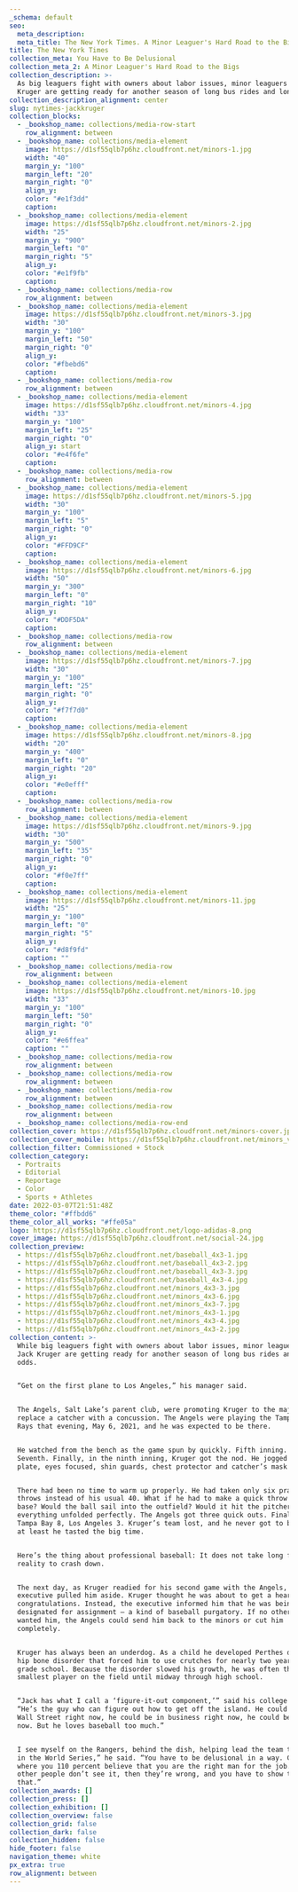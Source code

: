```yaml
---
_schema: default
seo:
  meta_description:
  meta_title: The New York Times. A Minor Leaguer's Hard Road to the Bigs
title: The New York Times
collection_meta: You Have to Be Delusional
collection_meta_2: A Minor Leaguer's Hard Road to the Bigs
collection_description: >-
  As big leaguers fight with owners about labor issues, minor leaguers like Jack
  Kruger are getting ready for another season of long bus rides and longer odds.
collection_description_alignment: center
slug: nytimes-jackkruger
collection_blocks:
  - _bookshop_name: collections/media-row-start
    row_alignment: between
  - _bookshop_name: collections/media-element
    image: https://d1sf55qlb7p6hz.cloudfront.net/minors-1.jpg
    width: "40"
    margin_y: "100"
    margin_left: "20"
    margin_right: "0"
    align_y:
    color: "#e1f3dd"
    caption:
  - _bookshop_name: collections/media-element
    image: https://d1sf55qlb7p6hz.cloudfront.net/minors-2.jpg
    width: "25"
    margin_y: "900"
    margin_left: "0"
    margin_right: "5"
    align_y:
    color: "#e1f9fb"
    caption:
  - _bookshop_name: collections/media-row
    row_alignment: between
  - _bookshop_name: collections/media-element
    image: https://d1sf55qlb7p6hz.cloudfront.net/minors-3.jpg
    width: "30"
    margin_y: "100"
    margin_left: "50"
    margin_right: "0"
    align_y:
    color: "#fbebd6"
    caption:
  - _bookshop_name: collections/media-row
    row_alignment: between
  - _bookshop_name: collections/media-element
    image: https://d1sf55qlb7p6hz.cloudfront.net/minors-4.jpg
    width: "33"
    margin_y: "100"
    margin_left: "25"
    margin_right: "0"
    align_y: start
    color: "#e4f6fe"
    caption:
  - _bookshop_name: collections/media-row
    row_alignment: between
  - _bookshop_name: collections/media-element
    image: https://d1sf55qlb7p6hz.cloudfront.net/minors-5.jpg
    width: "30"
    margin_y: "100"
    margin_left: "5"
    margin_right: "0"
    align_y:
    color: "#FFD9CF"
    caption:
  - _bookshop_name: collections/media-element
    image: https://d1sf55qlb7p6hz.cloudfront.net/minors-6.jpg
    width: "50"
    margin_y: "300"
    margin_left: "0"
    margin_right: "10"
    align_y:
    color: "#DDF5DA"
    caption:
  - _bookshop_name: collections/media-row
    row_alignment: between
  - _bookshop_name: collections/media-element
    image: https://d1sf55qlb7p6hz.cloudfront.net/minors-7.jpg
    width: "30"
    margin_y: "100"
    margin_left: "25"
    margin_right: "0"
    align_y:
    color: "#f7f7d0"
    caption:
  - _bookshop_name: collections/media-element
    image: https://d1sf55qlb7p6hz.cloudfront.net/minors-8.jpg
    width: "20"
    margin_y: "400"
    margin_left: "0"
    margin_right: "20"
    align_y:
    color: "#e0efff"
    caption:
  - _bookshop_name: collections/media-row
    row_alignment: between
  - _bookshop_name: collections/media-element
    image: https://d1sf55qlb7p6hz.cloudfront.net/minors-9.jpg
    width: "30"
    margin_y: "500"
    margin_left: "35"
    margin_right: "0"
    align_y:
    color: "#f0e7ff"
    caption:
  - _bookshop_name: collections/media-element
    image: https://d1sf55qlb7p6hz.cloudfront.net/minors-11.jpg
    width: "25"
    margin_y: "100"
    margin_left: "0"
    margin_right: "5"
    align_y:
    color: "#d8f9fd"
    caption: ""
  - _bookshop_name: collections/media-row
    row_alignment: between
  - _bookshop_name: collections/media-element
    image: https://d1sf55qlb7p6hz.cloudfront.net/minors-10.jpg
    width: "33"
    margin_y: "100"
    margin_left: "50"
    margin_right: "0"
    align_y:
    color: "#e6ffea"
    caption: ""
  - _bookshop_name: collections/media-row
    row_alignment: between
  - _bookshop_name: collections/media-row
    row_alignment: between
  - _bookshop_name: collections/media-row
    row_alignment: between
  - _bookshop_name: collections/media-row
    row_alignment: between
  - _bookshop_name: collections/media-row-end
collection_cover: https://d1sf55qlb7p6hz.cloudfront.net/minors-cover.jpg
collection_cover_mobile: https://d1sf55qlb7p6hz.cloudfront.net/minors_vertical-cover-1.jpg
collection_filter: Commissioned + Stock
collection_category:
  - Portraits
  - Editorial
  - Reportage
  - Color
  - Sports + Athletes
date: 2022-03-07T21:51:48Z
theme_color: "#ffbdd6"
theme_color_all_works: "#ffe05a"
logo: https://d1sf55qlb7p6hz.cloudfront.net/logo-adidas-8.png
cover_image: https://d1sf55qlb7p6hz.cloudfront.net/social-24.jpg
collection_preview:
  - https://d1sf55qlb7p6hz.cloudfront.net/baseball_4x3-1.jpg
  - https://d1sf55qlb7p6hz.cloudfront.net/baseball_4x3-2.jpg
  - https://d1sf55qlb7p6hz.cloudfront.net/baseball_4x3-3.jpg
  - https://d1sf55qlb7p6hz.cloudfront.net/baseball_4x3-4.jpg
  - https://d1sf55qlb7p6hz.cloudfront.net/minors_4x3-3.jpg
  - https://d1sf55qlb7p6hz.cloudfront.net/minors_4x3-6.jpg
  - https://d1sf55qlb7p6hz.cloudfront.net/minors_4x3-7.jpg
  - https://d1sf55qlb7p6hz.cloudfront.net/minors_4x3-1.jpg
  - https://d1sf55qlb7p6hz.cloudfront.net/minors_4x3-4.jpg
  - https://d1sf55qlb7p6hz.cloudfront.net/minors_4x3-2.jpg
collection_content: >-
  While big leaguers fight with owners about labor issues, minor leaguers like
  Jack Kruger are getting ready for another season of long bus rides and longer
  odds.


  “Get on the first plane to Los Angeles,” his manager said.


  The Angels, Salt Lake’s parent club, were promoting Kruger to the majors to
  replace a catcher with a concussion. The Angels were playing the Tampa Bay
  Rays that evening, May 6, 2021, and he was expected to be there.


  He watched from the bench as the game spun by quickly. Fifth inning. Sixth.
  Seventh. Finally, in the ninth inning, Kruger got the nod. He jogged to the
  plate, eyes focused, shin guards, chest protector and catcher’s mask on.


  There had been no time to warm up properly. He had taken only six practice
  throws instead of his usual 40. What if he had to make a quick throw to second
  base? Would the ball sail into the outfield? Would it hit the pitcher. But
  everything unfolded perfectly. The Angels got three quick outs. Final score:
  Tampa Bay 8, Los Angeles 3. Kruger’s team lost, and he never got to bat, but
  at least he tasted the big time.


  Here’s the thing about professional baseball: It does not take long for harsh
  reality to crash down.


  The next day, as Kruger readied for his second game with the Angels, a team
  executive pulled him aside. Kruger thought he was about to get a hearty
  congratulations. Instead, the executive informed him that he was being
  designated for assignment — a kind of baseball purgatory. If no other team
  wanted him, the Angels could send him back to the minors or cut him
  completely.


  Kruger has always been an underdog. As a child he developed Perthes disease, a
  hip bone disorder that forced him to use crutches for nearly two years in
  grade school. Because the disorder slowed his growth, he was often the
  smallest player on the field until midway through high school.


  “Jack has what I call a ‘figure-it-out component,’” said his college coach.
  “He’s the guy who can figure out how to get off the island. He could be on
  Wall Street right now, he could be in business right now, he could be a lawyer
  now. But he loves baseball too much.”


  I see myself on the Rangers, behind the dish, helping lead the team to a win
  in the World Series,” he said. “You have to be delusional in a way. Confident
  where you 110 percent believe that you are the right man for the job. And if
  other people don’t see it, then they’re wrong, and you have to show them
  that.”
collection_awards: []
collection_press: []
collection_exhibition: []
collection_overview: false
collection_grid: false
collection_dark: false
collection_hidden: false
hide_footer: false
navigation_theme: white
px_extra: true
row_alignment: between
---
```

